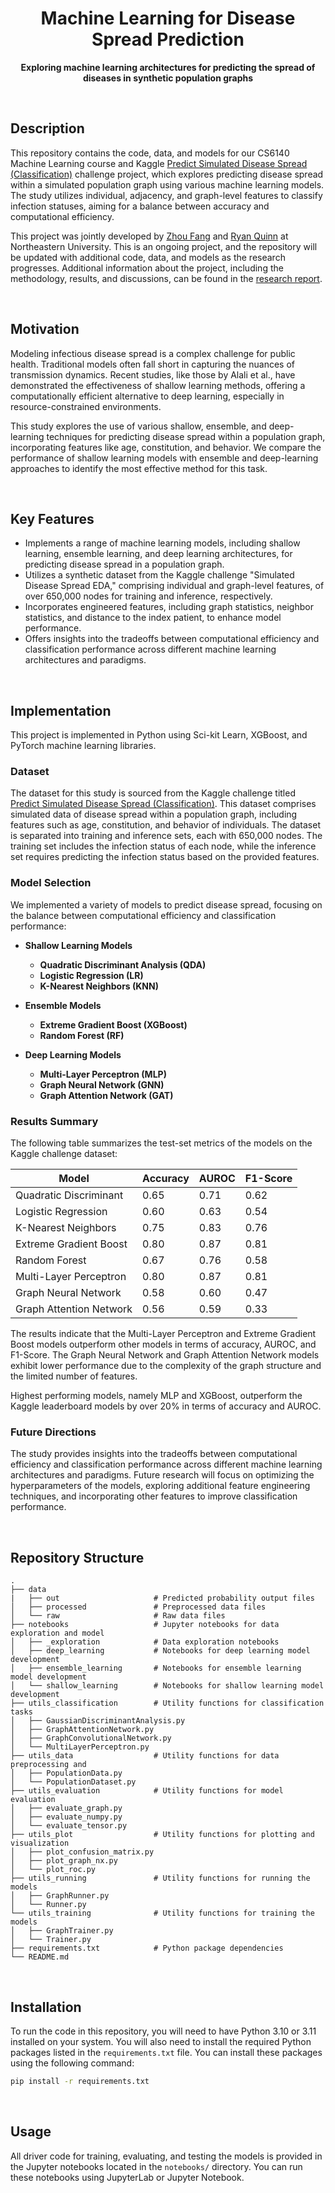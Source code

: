 <H1 align="middle"> Machine Learning for Disease Spread Prediction</H1>

<p align="middle">
    <strong>
        Exploring machine learning architectures for predicting the spread of diseases in synthetic 
        population graphs
    </strong>
</p>

<br>
<H2>Description</H2>

This repository contains the code, data, and models for our CS6140 Machine Learning course and
Kaggle [Predict Simulated Disease Spread (Classification)](https://www.kaggle.com/competitions/predict-simulated-disease-spread-classification/overview)
challenge project, which explores predicting disease spread within a simulated population graph using various machine
learning models. The study utilizes individual, adjacency, and graph-level features to classify infection statuses,
aiming for a balance between accuracy and computational efficiency.

This project was jointly developed by [Zhou Fang](https://github.com/Fzhou1997)
and [Ryan Quinn](https://github.com/ryqui) at Northeastern University. This is an ongoing project, and the repository
will be updated with additional code, data, and models as the research progresses. Additional information about the
project, including the methodology, results, and discussions, can be found in
the [research report](https://docs.google.com/document/d/1bdr3bJpXvj3zNDenKJ3U3PD26dp_gV2A9J4GW41zoJI/edit?usp=sharing).

<br>
<H2>Motivation</H2>

Modeling infectious disease spread is a complex challenge for public health. Traditional models often fall short in
capturing the nuances of transmission dynamics. Recent studies, like those by Alali et al., have demonstrated the
effectiveness of shallow learning methods, offering a computationally efficient alternative to deep learning, especially
in resource-constrained environments.

This study explores the use of various shallow, ensemble, and deep-learning techniques for predicting disease spread
within a population graph, incorporating features like age, constitution, and behavior. We compare the performance of
shallow learning models with ensemble and deep-learning approaches to identify the most effective method for this task.

<br>
<H2>Key Features</H2>

- Implements a range of machine learning models, including shallow learning, ensemble learning, and deep learning
  architectures, for predicting disease spread in a population graph.
- Utilizes a synthetic dataset from the Kaggle challenge "Simulated Disease Spread EDA," comprising individual and
  graph-level features, of over 650,000 nodes for training and inference, respectively.
- Incorporates engineered features, including graph statistics, neighbor statistics, and distance to the index patient,
  to enhance model performance.
- Offers insights into the tradeoffs between computational efficiency and classification performance across different
  machine learning architectures and paradigms.

<br>
<H2>Implementation</H2>

This project is implemented in Python using Sci-kit Learn, XGBoost, and PyTorch machine learning libraries.

<H3>Dataset</H3>

The dataset for this study is sourced from the Kaggle challenge
titled [Predict Simulated Disease Spread (Classification)](https://www.kaggle.com/competitions/predict-simulated-disease-spread-classification/overview).
This dataset comprises simulated data of disease spread within a population graph, including features such as age,
constitution, and behavior of individuals. The dataset is separated into training and inference sets, each with 650,000
nodes. The training set includes the infection status of each node, while the inference set requires predicting the
infection status based on the provided features.

<H3>Model Selection</H3>

We implemented a variety of models to predict disease spread, focusing on the balance between computational efficiency
and classification performance:

- **Shallow Learning Models**
    - **Quadratic Discriminant Analysis (QDA)**
    - **Logistic Regression (LR)**
    - **K-Nearest Neighbors (KNN)**

- **Ensemble Models**
    - **Extreme Gradient Boost (XGBoost)**
    - **Random Forest (RF)**

- **Deep Learning Models**
    - **Multi-Layer Perceptron (MLP)**
    - **Graph Neural Network (GNN)**
    - **Graph Attention Network (GAT)**

<H3>Results Summary</H3>

The following table summarizes the test-set metrics of the models on the Kaggle challenge dataset:

| Model                   | Accuracy | AUROC | F1-Score |
|-------------------------|----------|-------|----------|
| Quadratic Discriminant  | 0.65     | 0.71  | 0.62     |
| Logistic Regression     | 0.60     | 0.63  | 0.54     |
| K-Nearest Neighbors     | 0.75     | 0.83  | 0.76     |
| Extreme Gradient Boost  | 0.80     | 0.87  | 0.81     |
| Random Forest           | 0.67     | 0.76  | 0.58     |
| Multi-Layer Perceptron  | 0.80     | 0.87  | 0.81     |
| Graph Neural Network    | 0.58     | 0.60  | 0.47     |
| Graph Attention Network | 0.56     | 0.59  | 0.33     |

The results indicate that the Multi-Layer Perceptron and Extreme Gradient Boost models outperform other models in terms
of accuracy, AUROC, and F1-Score. The Graph Neural Network and Graph Attention Network models exhibit lower performance
due to the complexity of the graph structure and the limited number of features.

Highest performing models, namely MLP and XGBoost, outperform the Kaggle leaderboard models by over 20% in terms of
accuracy and AUROC.

<H3>Future Directions</H3>

The study provides insights into the tradeoffs between computational efficiency and classification performance across
different machine learning architectures and paradigms. Future research will focus on optimizing the hyperparameters of
the models, exploring additional feature engineering techniques, and incorporating other features to improve
classification performance.

<br>
<H2>Repository Structure</H2>

```
.
├── data
|   ├── out                     # Predicted probability output files
│   ├── processed               # Preprocessed data files
│   └── raw                     # Raw data files
├── notebooks                   # Jupyter notebooks for data exploration and model 
│   ├── _exploration            # Data exploration notebooks
│   ├── deep_learning           # Notebooks for deep learning model development
│   ├── ensemble_learning       # Notebooks for ensemble learning model development
│   └── shallow_learning        # Notebooks for shallow learning model development
├── utils_classification        # Utility functions for classification tasks
│   ├── GaussianDiscriminantAnalysis.py
│   ├── GraphAttentionNetwork.py
│   ├── GraphConvolutionalNetwork.py
│   └── MultiLayerPerceptron.py
├── utils_data                  # Utility functions for data preprocessing and 
│   ├── PopulationData.py
│   └── PopulationDataset.py
├── utils_evaluation            # Utility functions for model evaluation
│   ├── evaluate_graph.py
│   ├── evaluate_numpy.py
│   └── evaluate_tensor.py
├── utils_plot                  # Utility functions for plotting and visualization
│   ├── plot_confusion_matrix.py
│   ├── plot_graph_nx.py
│   └── plot_roc.py
├── utils_running               # Utility functions for running the models
│   ├── GraphRunner.py
│   └── Runner.py
└── utils_training              # Utility functions for training the models
│   ├── GraphTrainer.py
│   └── Trainer.py
├── requirements.txt            # Python package dependencies
└── README.md
```

<br>
<H2>Installation</H2>

To run the code in this repository, you will need to have Python 3.10 or 3.11 installed on your system. You will also
need to install the required Python packages listed in the `requirements.txt` file. You can install these packages using
the following command:

``` bash
pip install -r requirements.txt
```

<br>
<H2>Usage</H2>

All driver code for training, evaluating, and testing the models is provided in the Jupyter notebooks located in the
`notebooks/` directory. You can run these notebooks using JupyterLab or Jupyter Notebook.